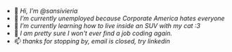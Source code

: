 - 👋 *Hi, I’m @sansivieria*
- 👀 *I’m currently unemployed because Corporate America hates everyone*
- 🌱 *I’m currently learning how to live inside an SUV with my cat :3*
- 💞️ *I am pretty sure I won't ever find a job coding again.*
- 📫 *thanks for stopping by, email is closed, try linkedin*

<!---
sansivieria/sansivieria is a ✨ special ✨ repository because its `README.md` (this file) appears on your GitHub profile.
You can click the Preview link to take a look at your changes.
--->
